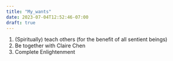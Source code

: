```yaml
---
title: "My_wants"
date: 2023-07-04T12:52:46-07:00
draft: true
---
```


1. (Spiritually) teach others (for the benefit of all sentient beings)
2. Be together with Claire Chen
3. Complete Enlightenment
